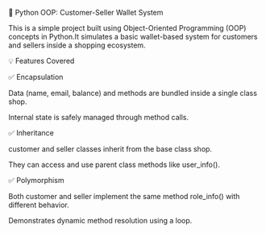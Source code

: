 🧠 Python OOP: Customer-Seller Wallet System

This is a simple project built using Object-Oriented Programming (OOP) concepts in Python.It simulates a basic wallet-based system for customers and sellers inside a shopping ecosystem.

💡 Features Covered

✅ Encapsulation

Data (name, email, balance) and methods are bundled inside a single class shop.

Internal state is safely managed through method calls.

✅ Inheritance

customer and seller classes inherit from the base class shop.

They can access and use parent class methods like user_info().

✅ Polymorphism

Both customer and seller implement the same method role_info() with different behavior.

Demonstrates dynamic method resolution using a loop.
